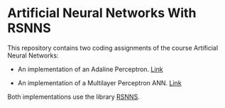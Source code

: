 # Artificial Neural Networks With RSNNS
This repository contains two coding assignments of the course Artificial Neural Networks:

  - An implementation of an Adaline Perceptron. [Link](adaline)
  
  - An implementation of a Multilayer Perceptron ANN. [Link](multilayer-perceptron)

Both implementations use the library [RSNNS](https://www.rdocumentation.org/packages/RSNNS/versions/0.4-14/topics/RSNNS-package).

